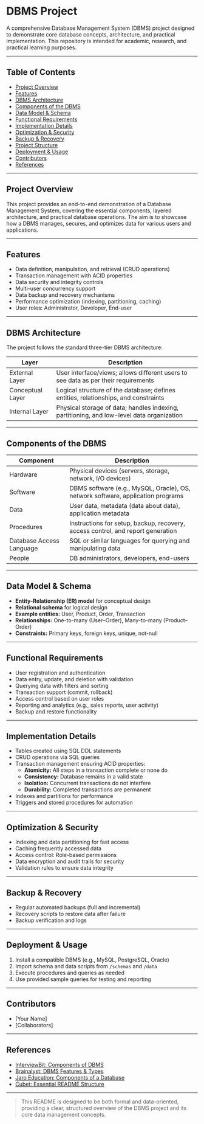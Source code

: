# DBMS Project

A comprehensive Database Management System (DBMS) project designed to demonstrate core database concepts, architecture, and practical implementation. This repository is intended for academic, research, and practical learning purposes.

---

## Table of Contents

- [Project Overview](#project-overview)
- [Features](#features)
- [DBMS Architecture](#dbms-architecture)
- [Components of the DBMS](#components-of-the-dbms)
- [Data Model & Schema](#data-model--schema)
- [Functional Requirements](#functional-requirements)
- [Implementation Details](#implementation-details)
- [Optimization & Security](#optimization--security)
- [Backup & Recovery](#backup--recovery)
- [Project Structure](#project-structure)
- [Deployment & Usage](#deployment--usage)
- [Contributors](#contributors)
- [References](#references)

---

## Project Overview

This project provides an end-to-end demonstration of a Database Management System, covering the essential components, layered architecture, and practical database operations. The aim is to showcase how a DBMS manages, secures, and optimizes data for various users and applications.

---

## Features

- Data definition, manipulation, and retrieval (CRUD operations)
- Transaction management with ACID properties
- Data security and integrity controls
- Multi-user concurrency support
- Data backup and recovery mechanisms
- Performance optimization (indexing, partitioning, caching)
- User roles: Administrator, Developer, End-user

---

## DBMS Architecture

The project follows the standard three-tier DBMS architecture:

| Layer           | Description                                                                                   |
|-----------------|----------------------------------------------------------------------------------------------|
| External Layer  | User interface/views; allows different users to see data as per their requirements           |
| Conceptual Layer| Logical structure of the database; defines entities, relationships, and constraints          |
| Internal Layer  | Physical storage of data; handles indexing, partitioning, and low-level data organization    |

---

## Components of the DBMS

| Component               | Description                                                                                                   |
|-------------------------|--------------------------------------------------------------------------------------------------------------|
| Hardware                | Physical devices (servers, storage, network, I/O devices)                                                    |
| Software                | DBMS software (e.g., MySQL, Oracle), OS, network software, application programs                              |
| Data                    | User data, metadata (data about data), application metadata                                                  |
| Procedures              | Instructions for setup, backup, recovery, access control, and report generation                              |
| Database Access Language| SQL or similar languages for querying and manipulating data                                                  |
| People                  | DB administrators, developers, end-users                                                                     |

---

## Data Model & Schema

- **Entity-Relationship (ER) model** for conceptual design
- **Relational schema** for logical design
- **Example entities:** User, Product, Order, Transaction
- **Relationships:** One-to-many (User–Order), Many-to-many (Product–Order)
- **Constraints:** Primary keys, foreign keys, unique, not-null

---

## Functional Requirements

- User registration and authentication
- Data entry, update, and deletion with validation
- Querying data with filters and sorting
- Transaction support (commit, rollback)
- Access control based on user roles
- Reporting and analytics (e.g., sales reports, user activity)
- Backup and restore functionality

---

## Implementation Details

- Tables created using SQL DDL statements
- CRUD operations via SQL queries
- Transaction management ensuring ACID properties:
  - **Atomicity:** All steps in a transaction complete or none do
  - **Consistency:** Database remains in a valid state
  - **Isolation:** Concurrent transactions do not interfere
  - **Durability:** Completed transactions are permanent
- Indexes and partitions for performance
- Triggers and stored procedures for automation

---

## Optimization & Security

- Indexing and data partitioning for fast access
- Caching frequently accessed data
- Access control: Role-based permissions
- Data encryption and audit trails for security
- Validation rules to ensure data integrity

---

## Backup & Recovery

- Regular automated backups (full and incremental)
- Recovery scripts to restore data after failure
- Backup verification and logs


---

## Deployment & Usage

1. Install a compatible DBMS (e.g., MySQL, PostgreSQL, Oracle)
2. Import schema and data scripts from `/schemas` and `/data`
3. Execute procedures and queries as needed
4. Use provided sample queries for testing and reporting

---

## Contributors

- [Your Name]
- [Collaborators]

---

## References

- [InterviewBit: Components of DBMS](https://www.interviewbit.com/blog/components-of-dbms/)
- [Brainalyst: DBMS Features & Types](https://brainalyst.com/blog/features-of-dbms/)
- [Jaro Education: Components of a Database](https://www.jaroeducation.com/blog/components-of-database/)
- [Cubet: Essential README Structure](https://www.cubettech.com/resources/blog/how-to-write-a-good-readme-for-your-github-project/)

---

> This README is designed to be both formal and data-oriented, providing a clear, structured overview of the DBMS project and its core data management concepts.


